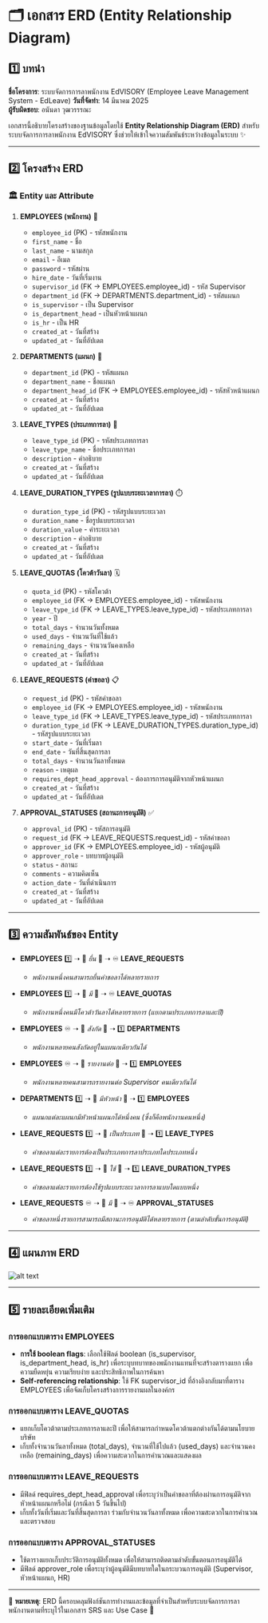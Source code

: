 # 🗂️ เอกสาร ERD (Entity Relationship Diagram)

## 1️⃣ บทนำ
**ชื่อโครงการ**: ระบบจัดการการลาพนักงาน EdVISORY (Employee Leave Management System - EdLeave) 
**วันที่จัดทำ**: 14 มีนาคม 2025  
**ผู้รับผิดชอบ**: อนันดา วุฒวรรรณะ  

เอกสารนี้อธิบายโครงสร้างของฐานข้อมูลโดยใช้ **Entity Relationship Diagram (ERD)** สำหรับระบบจัดการการลาพนักงาน EdVISORY ซึ่งช่วยให้เข้าใจความสัมพันธ์ระหว่างข้อมูลในระบบ ✨

---

## 2️⃣ โครงสร้าง ERD
### 🏛️ **Entity และ Attribute**
1. **EMPLOYEES (พนักงาน)** 👤
   - `employee_id` (PK) - รหัสพนักงาน
   - `first_name` - ชื่อ
   - `last_name` - นามสกุล
   - `email` - อีเมล
   - `password` - รหัสผ่าน
   - `hire_date` - วันที่เริ่มงาน
   - `supervisor_id` (FK → EMPLOYEES.employee_id) - รหัส Supervisor
   - `department_id` (FK → DEPARTMENTS.department_id) - รหัสแผนก
   - `is_supervisor` - เป็น Supervisor
   - `is_department_head` - เป็นหัวหน้าแผนก
   - `is_hr` - เป็น HR
   - `created_at` - วันที่สร้าง
   - `updated_at` - วันที่อัปเดต

2. **DEPARTMENTS (แผนก)** 🏢
   - `department_id` (PK) - รหัสแผนก
   - `department_name` - ชื่อแผนก
   - `department_head_id` (FK → EMPLOYEES.employee_id) - รหัสหัวหน้าแผนก
   - `created_at` - วันที่สร้าง
   - `updated_at` - วันที่อัปเดต

3. **LEAVE_TYPES (ประเภทการลา)** 📝
   - `leave_type_id` (PK) - รหัสประเภทการลา
   - `leave_type_name` - ชื่อประเภทการลา
   - `description` - คำอธิบาย
   - `created_at` - วันที่สร้าง
   - `updated_at` - วันที่อัปเดต

4. **LEAVE_DURATION_TYPES (รูปแบบระยะเวลาการลา)** ⏱️
   - `duration_type_id` (PK) - รหัสรูปแบบระยะเวลา
   - `duration_name` - ชื่อรูปแบบระยะเวลา
   - `duration_value` - ค่าระยะเวลา
   - `description` - คำอธิบาย
   - `created_at` - วันที่สร้าง
   - `updated_at` - วันที่อัปเดต

5. **LEAVE_QUOTAS (โควต้าวันลา)** 🗓️
   - `quota_id` (PK) - รหัสโควต้า
   - `employee_id` (FK → EMPLOYEES.employee_id) - รหัสพนักงาน
   - `leave_type_id` (FK → LEAVE_TYPES.leave_type_id) - รหัสประเภทการลา
   - `year` - ปี
   - `total_days` - จำนวนวันทั้งหมด
   - `used_days` - จำนวนวันที่ใช้แล้ว
   - `remaining_days` - จำนวนวันคงเหลือ
   - `created_at` - วันที่สร้าง
   - `updated_at` - วันที่อัปเดต

6. **LEAVE_REQUESTS (คำขอลา)** 📋
   - `request_id` (PK) - รหัสคำขอลา
   - `employee_id` (FK → EMPLOYEES.employee_id) - รหัสพนักงาน
   - `leave_type_id` (FK → LEAVE_TYPES.leave_type_id) - รหัสประเภทการลา
   - `duration_type_id` (FK → LEAVE_DURATION_TYPES.duration_type_id) - รหัสรูปแบบระยะเวลา
   - `start_date` - วันที่เริ่มลา
   - `end_date` - วันที่สิ้นสุดการลา
   - `total_days` - จำนวนวันลาทั้งหมด
   - `reason` - เหตุผล
   - `requires_dept_head_approval` - ต้องการการอนุมัติจากหัวหน้าแผนก
   - `created_at` - วันที่สร้าง
   - `updated_at` - วันที่อัปเดต

7. **APPROVAL_STATUSES (สถานะการอนุมัติ)** ✅
   - `approval_id` (PK) - รหัสการอนุมัติ
   - `request_id` (FK → LEAVE_REQUESTS.request_id) - รหัสคำขอลา
   - `approver_id` (FK → EMPLOYEES.employee_id) - รหัสผู้อนุมัติ
   - `approver_role` - บทบาทผู้อนุมัติ
   - `status` - สถานะ
   - `comments` - ความคิดเห็น
   - `action_date` - วันที่ดำเนินการ
   - `created_at` - วันที่สร้าง
   - `updated_at` - วันที่อัปเดต

---

## 3️⃣ ความสัมพันธ์ของ Entity
- **EMPLOYEES** 1️⃣ ➝ 🔗 *ยื่น* 🔗 ➝ ♾️ **LEAVE_REQUESTS**
  - *พนักงานหนึ่งคนสามารถยื่นคำขอลาได้หลายรายการ*

- **EMPLOYEES** 1️⃣ ➝ 🔗 *มี* 🔗 ➝ ♾️ **LEAVE_QUOTAS**
  - *พนักงานหนึ่งคนมีโควต้าวันลาได้หลายรายการ (แยกตามประเภทการลาและปี)*

- **EMPLOYEES** ♾️ ➝ 🔗 *สังกัด* 🔗 ➝ 1️⃣ **DEPARTMENTS**
  - *พนักงานหลายคนสังกัดอยู่ในแผนกเดียวกันได้*

- **EMPLOYEES** ♾️ ➝ 🔗 *รายงานต่อ* 🔗 ➝ 1️⃣ **EMPLOYEES**
  - *พนักงานหลายคนสามารถรายงานต่อ Supervisor คนเดียวกันได้*

- **DEPARTMENTS** 1️⃣ ➝ 🔗 *มีหัวหน้า* 🔗 ➝ 1️⃣ **EMPLOYEES**
  - *แผนกแต่ละแผนกมีหัวหน้าแผนกได้หนึ่งคน (ซึ่งก็คือพนักงานคนหนึ่ง)*

- **LEAVE_REQUESTS** 1️⃣ ➝ 🔗 *เป็นประเภท* 🔗 ➝ 1️⃣ **LEAVE_TYPES**
  - *คำขอลาแต่ละรายการต้องเป็นประเภทการลาประเภทใดประเภทหนึ่ง*

- **LEAVE_REQUESTS** 1️⃣ ➝ 🔗 *ใช้* 🔗 ➝ 1️⃣ **LEAVE_DURATION_TYPES**
  - *คำขอลาแต่ละรายการต้องใช้รูปแบบระยะเวลาการลาแบบใดแบบหนึ่ง*

- **LEAVE_REQUESTS** ♾️ ➝ 🔗 *มี* 🔗 ➝ ♾️ **APPROVAL_STATUSES**
  - *คำขอลาหนึ่งรายการสามารถมีสถานะการอนุมัติได้หลายรายการ (ตามลำดับขั้นการอนุมัติ)*

---

## 4️⃣ แผนภาพ ERD
![alt text](svg/er-diagram.svg)

---

## 5️⃣ รายละเอียดเพิ่มเติม

### การออกแบบตาราง EMPLOYEES
- **การใช้ boolean flags**: เลือกใช้ฟิลด์ boolean (is_supervisor, is_department_head, is_hr) เพื่อระบุบทบาทของพนักงานแทนที่จะสร้างตารางแยก เพื่อความยืดหยุ่น ความเรียบง่าย และประสิทธิภาพในการค้นหา
- **Self-referencing relationship**: ใช้ FK supervisor_id ที่อ้างอิงกลับมาที่ตาราง EMPLOYEES เพื่อจัดเก็บโครงสร้างการรายงานผลในองค์กร

### การออกแบบตาราง LEAVE_QUOTAS
- แยกเก็บโควต้าตามประเภทการลาและปี เพื่อให้สามารถกำหนดโควต้าแตกต่างกันได้ตามนโยบายบริษัท
- เก็บทั้งจำนวนวันลาทั้งหมด (total_days), จำนวนที่ใช้ไปแล้ว (used_days) และจำนวนคงเหลือ (remaining_days) เพื่อความสะดวกในการคำนวณและแสดงผล

### การออกแบบตาราง LEAVE_REQUESTS
- มีฟิลด์ requires_dept_head_approval เพื่อระบุว่าเป็นคำขอลาที่ต้องผ่านการอนุมัติจากหัวหน้าแผนกหรือไม่ (กรณีลา 5 วันขึ้นไป)
- เก็บทั้งวันที่เริ่มและวันที่สิ้นสุดการลา ร่วมกับจำนวนวันลาทั้งหมด เพื่อความสะดวกในการคำนวณและตรวจสอบ

### การออกแบบตาราง APPROVAL_STATUSES
- ใช้ตารางแยกเก็บประวัติการอนุมัติทั้งหมด เพื่อให้สามารถติดตามลำดับขั้นตอนการอนุมัติได้
- มีฟิลด์ approver_role เพื่อระบุว่าผู้อนุมัติมีบทบาทใดในกระบวนการอนุมัติ (Supervisor, หัวหน้าแผนก, HR)

---

📌 **หมายเหตุ**: ERD นี้ครอบคลุมฟังก์ชันการทำงานและข้อมูลที่จำเป็นสำหรับระบบจัดการการลาพนักงานตามที่ระบุไว้ในเอกสาร SRS และ Use Case 🚀